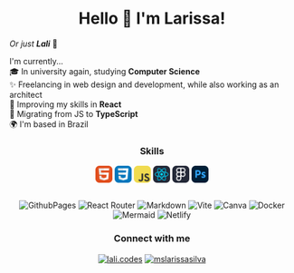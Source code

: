 
<h1 align="center">Hello 👋 I'm Larissa!</h1>

<div align="left">
  <p><i>Or just <b>Lali</b></i> 🌸 </p>
<p>I'm currently...<br>
🎓  In university again, studying <b>Computer Science</b><br>
✨  Freelancing in web design and development, while also working as an architect<br>
🧠  Improving my skills in <b>React</b><br>
🚀  Migrating from JS to <b>TypeScript</b><br>
🌍  I'm based in Brazil
  </p>
</div>
  
<h3 align="center">Skills</h3> 
<div align="center" style="display: inline_block;" >
  <img align="center" alt="html" height="30" src="https://github.com/tandpfun/skill-icons/raw/main/icons/HTML.svg">
  <img align="center" alt="css" height="30" src="https://github.com/tandpfun/skill-icons/raw/main/icons/CSS.svg">
  <img align="center" alt="javascript" height="30" src="https://github.com/tandpfun/skill-icons/raw/main/icons/JavaScript.svg">
  <img align="center" alt="react" height="30" src="https://github.com/tandpfun/skill-icons/raw/main/icons/React-Dark.svg">
  <img align="center" alt="figma" height="30" src="https://github.com/tandpfun/skill-icons/raw/main/icons/Figma-Dark.svg">
  <img align="center" alt="ps" height="30" src="https://github.com/tandpfun/skill-icons/raw/main/icons/Photoshop.svg">
</div>
<br>
<div align="center">
  
  ![GithubPages](https://img.shields.io/badge/github%20pages-1d1e1f?style=flat&logo=github&logoColor=E8B3D1) 
  ![React Router](https://img.shields.io/badge/React_Router-1d1e1f?style=flat&logo=react-router&logoColor=E8B3D1) 
  ![Markdown](https://img.shields.io/badge/markdown-1d1e1f.svg?style=flat&logo=markdown&logoColor=E8B3D1) 
  ![Vite](https://img.shields.io/badge/vite-1d1e1f.svg?style=flat&logo=vite&logoColor=E8B3D1) 
  ![Canva](https://img.shields.io/badge/Canva-1d1e1f.svg?style=flat&logo=Canva&logoColor=E8B3D1) 
  ![Docker](https://img.shields.io/badge/docker-1d1e1f.svg?style=flat&logo=docker&logoColor=E8B3D1) 
  ![Mermaid](https://img.shields.io/badge/Mermaid-1d1e1f?style=flat&logo=mermaid&logoColor=E8B3D1)
  ![Netlify](https://img.shields.io/badge/netlify-1d1e1f.svg?style=flat&logo=netlify&logoColor=#E8B3D1)
</div>
<h3 align="center">Connect with me</h3>
<p align="center">
  <a href="https://instagram.com/lali.codes" target="blank"><img align="center" src="https://raw.githubusercontent.com/rahuldkjain/github-profile-readme-generator/master/src/images/icons/Social/instagram.svg" alt="lali.codes" height="25" width="35" /></a>
  <a href="https://linkedin.com/in/mslarissasilva" target="blank"><img align="center" src="https://raw.githubusercontent.com/rahuldkjain/github-profile-readme-generator/master/src/images/icons/Social/linked-in-alt.svg" alt="mslarissasilva" height="25" width="35" /></a>
</p>
<div align="center">
</div>
